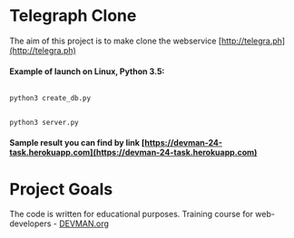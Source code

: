 # Telegraph Clone


The aim of this project is to make clone the webservice [http://telegra.ph](http://telegra.ph)


#### Example of  launch on Linux, Python 3.5:

```bash

python3 create_db.py
```
```bash

python3 server.py
```

#### Sample result you can find by link [https://devman-24-task.herokuapp.com](https://devman-24-task.herokuapp.com)

# Project Goals

The code is written for educational purposes. Training course for web-developers - [DEVMAN.org](https://devman.org)